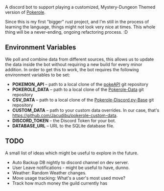 A discord bot to support playing a customized, Mystery-Dungeon Themed version of [Pokerole](https://www.pokeroleproject.com).

Since this is my first "bigger" rust project, and I'm still in the process of learning the language, things might not look very nice at times. This whole thing will be a never-ending, ongoing refactoring process. :D

## Environment Variables
We poll and combine data from different sources, this allows us to update the data inside the bot without requiring a new build for every minor addition. In order to get this to work, the bot requires the following environment variables to be set:
- **POKEMON_API** – path to a local clone of the [pokeAPI](https://github.com/PokeAPI/pokeapi) git repository
- **POKEROLE_DATA** – path to a local clone of the [Pokerole-Data](https://github.com/Pokerole-Software-Development/Pokerole-Data) git repository
- **CSV_DATA** – path to a local clone of the [Pokerole-Discord.py-Base](https://github.com/XShadeSlayerXx/PokeRole-Discord.py-Base) git repository
- **CUSTOM_DATA** – path to your custom data overrides. In our case, that's https://github.com/Jacudibu/pokerole-custom-data.
- **DISCORD_TOKEN** – the Discord Token for your bot.
- **DATABASE_URL** – URL to the SQLite database file.

## TODO
A small list of ideas which might be useful to explore in the future.
- Auto Backup DB nightly to discord channel on dev server.
- User Leave notifications - might be useful to have, dunno.
- Weather: Random Weather changes.
- Move usage tracking: What's a user's most used move?
- Track how much money the guild currently has
